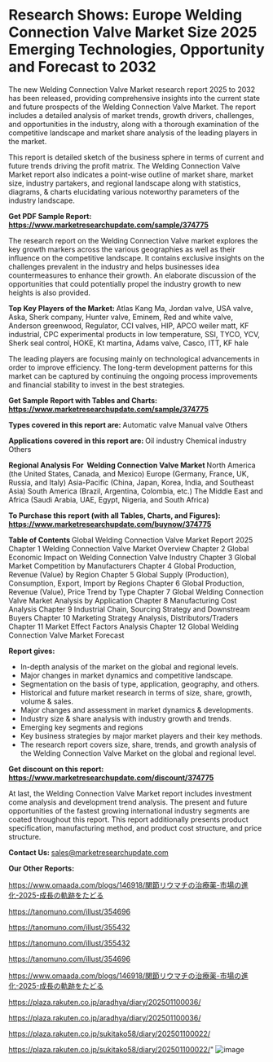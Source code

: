 # Research Shows: Europe Welding Connection Valve Market Size 2025 Emerging Technologies, Opportunity and Forecast to 2032

The new Welding Connection Valve Market research report 2025 to 2032 has been released, providing comprehensive insights into the current state and future prospects of the Welding Connection Valve Market. The report includes a detailed analysis of market trends, growth drivers, challenges, and opportunities in the industry, along with a thorough examination of the competitive landscape and market share analysis of the leading players in the market.

This report is detailed sketch of the business sphere in terms of current and future trends driving the profit matrix. The Welding Connection Valve Market report also indicates a point-wise outline of market share, market size, industry partakers, and regional landscape along with statistics, diagrams, &amp; charts elucidating various noteworthy parameters of the industry landscape.

<strong><b>Get PDF Sample Report: <a href=https://www.marketresearchupdate.com/sample/374775>https://www.marketresearchupdate.com/sample/374775</a></b></strong>

The research report on the Welding Connection Valve market explores the key growth markers across the various geographies as well as their influence on the competitive landscape. It contains exclusive insights on the challenges prevalent in the industry and helps businesses idea countermeasures to enhance their growth. An elaborate discussion of the opportunities that could potentially propel the industry growth to new heights is also provided.

<strong><b>Top Key Players of the Market:
</b></strong>Atlas Kang Ma, Jordan valve, USA valve, Aska, Sherk company, Hunter valve, Eminem, Red and white valve, Anderson greenwood, Regulator, CCI valves, HIP, APCO weiler matt, KF industrial, CPC experimental products in low temperature, SSI, TYCO, YCV, Sherk seal control, HOKE, Kt martina, Adams valve, Casco, ITT, KF hale<strong><b>
</b></strong>

The leading players are focusing mainly on technological advancements in order to improve efficiency. The long-term development patterns for this market can be captured by continuing the ongoing process improvements and financial stability to invest in the best strategies.

<strong><b>Get Sample Report with Tables and Charts: <a href=https://www.marketresearchupdate.com/sample/374775>https://www.marketresearchupdate.com/sample/374775</a></b></strong>

<strong><b>Types covered in this report are:
</b></strong>Automatic valve
Manual valve
Others<strong><b>
</b></strong>

<strong><b>Applications covered in this report are:
</b></strong>Oil industry
Chemical industry
Others<strong><b>
</b></strong>

<strong><b>Regional Analysis For  Welding Connection Valve Market</b></strong><strong><b>
</b></strong>North America (the United States, Canada, and Mexico)
Europe (Germany, France, UK, Russia, and Italy)
Asia-Pacific (China, Japan, Korea, India, and Southeast Asia)
South America (Brazil, Argentina, Colombia, etc.)
The Middle East and Africa (Saudi Arabia, UAE, Egypt, Nigeria, and South Africa)

<strong><b>To Purchase this report (with all Tables, Charts, and Figures): <a href=https://www.marketresearchupdate.com/buynow/374775>https://www.marketresearchupdate.com/buynow/374775</a></b></strong>

<strong><b>Table of Contents</b></strong><strong><b>
</b></strong>Global Welding Connection Valve Market Report 2025
Chapter 1 Welding Connection Valve Market Overview
Chapter 2 Global Economic Impact on Welding Connection Valve Industry
Chapter 3 Global Market Competition by Manufacturers
Chapter 4 Global Production, Revenue (Value) by Region
Chapter 5 Global Supply (Production), Consumption, Export, Import by Regions
Chapter 6 Global Production, Revenue (Value), Price Trend by Type
Chapter 7 Global Welding Connection Valve Market Analysis by Application
Chapter 8 Manufacturing Cost Analysis
Chapter 9 Industrial Chain, Sourcing Strategy and Downstream Buyers
Chapter 10 Marketing Strategy Analysis, Distributors/Traders
Chapter 11 Market Effect Factors Analysis
Chapter 12 Global Welding Connection Valve Market Forecast

<strong><b>Report gives:</b></strong>

- In-depth analysis of the market on the global and regional levels.
- Major changes in market dynamics and competitive landscape.
- Segmentation on the basis of type, application, geography, and others.
- Historical and future market research in terms of size, share, growth, volume &amp; sales.
- Major changes and assessment in market dynamics &amp; developments.
- Industry size &amp; share analysis with industry growth and trends.
- Emerging key segments and regions
- Key business strategies by major market players and their key methods.
- The research report covers size, share, trends, and growth analysis of the Welding Connection Valve Market on the global and regional level.

<strong><b>Get discount on this report: <a href=https://www.marketresearchupdate.com/discount/374775>https://www.marketresearchupdate.com/discount/374775</a></b></strong>

At last, the Welding Connection Valve Market report includes investment come analysis and development trend analysis. The present and future opportunities of the fastest growing international industry segments are coated throughout this report. This report additionally presents product specification, manufacturing method, and product cost structure, and price structure.

<strong><b>Contact Us:
</b></strong>sales@marketresearchupdate.com

<strong>Our Other Reports:</strong>

<a href=https://www.omaada.com/blogs/146918/関節リウマチの治療薬-市場の進化-2025-成長の軌跡をたどる>https://www.omaada.com/blogs/146918/関節リウマチの治療薬-市場の進化-2025-成長の軌跡をたどる</a>

<a href=https://tanomuno.com/illust/354696>https://tanomuno.com/illust/354696</a>

<a href=https://tanomuno.com/illust/355432>https://tanomuno.com/illust/355432</a>

<a href=https://tanomuno.com/illust/355432>https://tanomuno.com/illust/355432</a>

<a href=https://tanomuno.com/illust/354696>https://tanomuno.com/illust/354696</a>

<a href=https://www.omaada.com/blogs/146918/関節リウマチの治療薬-市場の進化-2025-成長の軌跡をたどる>https://www.omaada.com/blogs/146918/関節リウマチの治療薬-市場の進化-2025-成長の軌跡をたどる</a>

<a href=https://plaza.rakuten.co.jp/aradhya/diary/202501100036/>https://plaza.rakuten.co.jp/aradhya/diary/202501100036/</a>

<a href=https://plaza.rakuten.co.jp/aradhya/diary/202501100036/>https://plaza.rakuten.co.jp/aradhya/diary/202501100036/</a>

<a href=https://plaza.rakuten.co.jp/sukitako58/diary/202501100022/>https://plaza.rakuten.co.jp/sukitako58/diary/202501100022/</a>

<a href=https://plaza.rakuten.co.jp/sukitako58/diary/202501100022/>https://plaza.rakuten.co.jp/sukitako58/diary/202501100022/</a>"
![image](https://github.com/user-attachments/assets/4dc33005-cdcb-4587-872e-c159f85c55f2)
